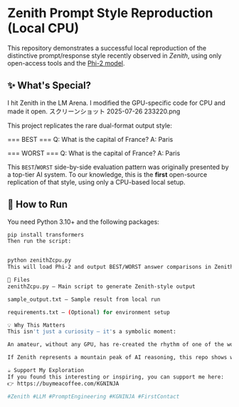 # Zenith Prompt Style Reproduction (Local CPU)

This repository demonstrates a successful local reproduction of the distinctive prompt/response style recently observed in *Zenith*, using only open-access tools and the [Phi-2 model](https://huggingface.co/microsoft/phi-2).

## ✨ What's Special?
I hit Zenith in the LM Arena. I modified the GPU-specific code for CPU and made it open.
スクリーンショット 2025-07-26 233220.png

This project replicates the rare dual-format output style:

=== BEST ===
Q: What is the capital of France?
A: Paris

=== WORST ===
Q: What is the capital of France?
A: Paris



This `BEST`/`WORST` side-by-side evaluation pattern was originally presented by a top-tier AI system. To our knowledge, this is the **first** open-source replication of that style, using only a CPU-based local setup.

## 🔧 How to Run

You need Python 3.10+ and the following packages:

```bash
pip install transformers
Then run the script:


python zenithZcpu.py
This will load Phi-2 and output BEST/WORST answer comparisons in Zenith-style.

📁 Files
zenithZcpu.py — Main script to generate Zenith-style output

sample_output.txt — Sample result from local run

requirements.txt — (Optional) for environment setup

💡 Why This Matters
This isn't just a curiosity — it's a symbolic moment:

An amateur, without any GPU, has re-created the rhythm of one of the world’s most advanced LLMs.

If Zenith represents a mountain peak of AI reasoning, this repo shows we can echo its silhouette with just a laptop and passion.

☕ Support My Exploration
If you found this interesting or inspiring, you can support me here:
👉 https://buymeacoffee.com/KGNINJA

#Zenith #LLM #PromptEngineering #KGNINJA #FirstContact
